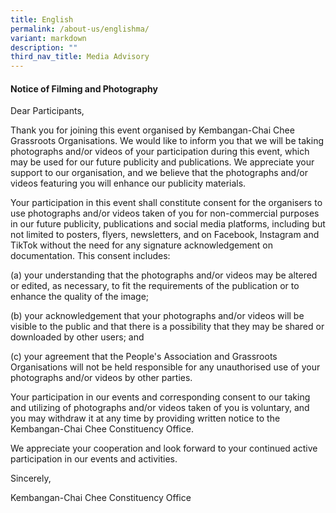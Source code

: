 ```yaml
---
title: English
permalink: /about-us/englishma/
variant: markdown
description: ""
third_nav_title: Media Advisory
---
```

#### Notice of Filming and Photography

Dear Participants,

Thank you for joining this event organised by Kembangan-Chai Chee Grassroots Organisations. We would like to inform you that we will be taking photographs and/or videos of your participation during this event, which may be used for our future publicity and publications. We appreciate your support to our organisation, and we believe that the photographs and/or videos featuring you will enhance our publicity materials.

Your participation in this event shall constitute consent for the organisers to use photographs and/or videos taken of you for non-commercial purposes in our future publicity, publications and social media platforms, including but not limited to posters, flyers, newsletters, and on Facebook, Instagram and TikTok without the need for any signature acknowledgement on documentation. This consent includes:

(a) your understanding that the photographs and/or videos may be altered or edited, as necessary, to fit the requirements of the publication or to enhance the quality of the image;

(b) your acknowledgement that your photographs and/or videos will be visible to the public and that there is a possibility that they may be shared or downloaded by other users; and

(c) your agreement that the People's Association and Grassroots Organisations will not be held responsible for any unauthorised use of your photographs and/or videos by other parties.

Your participation in our events and corresponding consent to our taking and utilizing of photographs and/or videos taken of you is voluntary, and you may withdraw it at any time by providing written notice to the Kembangan-Chai Chee Constituency Office.

We appreciate your cooperation and look forward to your continued active participation in our events and activities.

Sincerely,

Kembangan-Chai Chee Constituency Office
